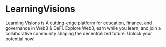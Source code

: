 # LearningVisions
Learning Visions is A cutting-edge platform for education, finance, and governance in Web3 &amp; DeFi. Explore Web3, earn while you learn, and join a collaborative community shaping the decentralized future. Unlock your potential now!
